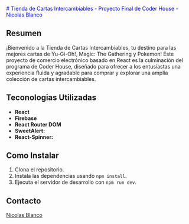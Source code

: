 <span style="color:blue"># Tienda de Cartas Intercambiables - Proyecto Final de Coder House - Nicolas Blanco</span>

## Resumen

¡Bienvenido a la Tienda de Cartas Intercambiables, tu destino para las mejores cartas de Yu-Gi-Oh!, Magic: The Gathering y Pokemon! Este proyecto de comercio electrónico basado en React es la culminación del programa de Coder House, diseñado para ofrecer a los entusiastas una experiencia fluida y agradable para comprar y explorar una amplia colección de cartas intercambiables.

## Teconologias Utilizadas

- **React**
- **Firebase**
- **React Router DOM**
- **SweetAlert:**
- **React-Spinner:**


## Como Instalar

1. Clona el repositorio.
2. Instala las dependencias usando `npm install`.
3. Ejecuta el servidor de desarrollo con `npm run dev`.

## Contacto

[Nicolas Blanco](https://github.com/nicowhite)